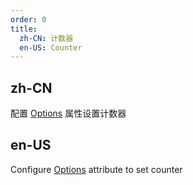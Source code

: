 ```yaml
---
order: 0
title:
  zh-CN: 计数器
  en-US: Counter
---
```


## zh-CN

配置 [Options](https://ld246.com/article/1549638745630#options) 属性设置计数器

## en-US

Configure [Options](https://ld246.com/article/1549638745630#options) attribute to set counter
